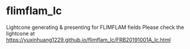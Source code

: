# flimflam_lc
Lightcone generating &amp; presenting for FLIMFLAM fields
Please check the lightcone at https://yuxinhuang1229.github.io/flimflam_lc/FRB20191001A_lc.html
